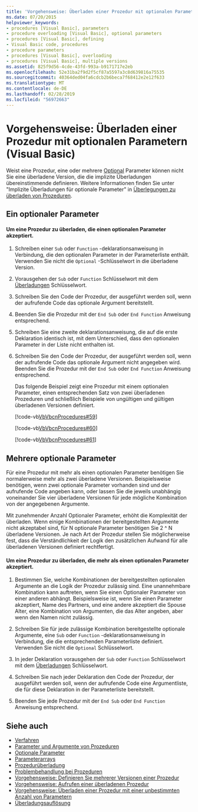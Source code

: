 ```yaml
---
title: 'Vorgehensweise: Überladen einer Prozedur mit optionalen Parametern (Visual Basic)'
ms.date: 07/20/2015
helpviewer_keywords:
- procedures [Visual Basic], parameters
- procedure overloading [Visual Basic], optional parameters
- procedures [Visual Basic], defining
- Visual Basic code, procedures
- procedure parameters
- procedures [Visual Basic], overloading
- procedures [Visual Basic], multiple versions
ms.assetid: 825f9d56-4cde-43fd-993a-b9171717e2eb
ms.openlocfilehash: 52e31ba2f9d2f5cf87a5597a3c8d639816a75535
ms.sourcegitcommit: 40364ded04fa6cdcb2b6beca7f68412e2e12f633
ms.translationtype: MT
ms.contentlocale: de-DE
ms.lasthandoff: 02/28/2019
ms.locfileid: "56972663"
---
```

# <a name="how-to-overload-a-procedure-that-takes-optional-parameters-visual-basic"></a>Vorgehensweise: Überladen einer Prozedur mit optionalen Parametern (Visual Basic)
Weist eine Prozedur, eine oder mehrere [Optional](../../../../visual-basic/language-reference/modifiers/optional.md) Parameter können nicht Sie eine überladene Version, die die implizite Überladungen übereinstimmende definieren. Weitere Informationen finden Sie unter "Implizite Überladungen für optionale Parameter" in [Überlegungen zu überladen von Prozeduren](./considerations-in-overloading-procedures.md).  
  
## <a name="one-optional-parameter"></a>Ein optionaler Parameter  
  
#### <a name="to-overload-a-procedure-that-takes-one-optional-parameter"></a>Um eine Prozedur zu überladen, die einen optionalen Parameter akzeptiert.  
  
1.  Schreiben einer `Sub` oder `Function` -deklarationsanweisung in Verbindung, die den optionalen Parameter in der Parameterliste enthält. Verwenden Sie nicht die `Optional` -Schlüsselwort in die überladene Version.  
  
2.  Vorausgehen der `Sub` oder `Function` Schlüsselwort mit dem [Überladungen](../../../../visual-basic/language-reference/modifiers/overloads.md) Schlüsselwort.  
  
3.  Schreiben Sie den Code der Prozedur, der ausgeführt werden soll, wenn der aufrufende Code das optionale Argument bereitstellt.  
  
4.  Beenden Sie die Prozedur mit der `End Sub` oder `End Function` Anweisung entsprechend.  
  
5.  Schreiben Sie eine zweite deklarationsanweisung, die auf die erste Deklaration identisch ist, mit dem Unterschied, dass den optionalen Parameter in der Liste nicht enthalten ist.  
  
6.  Schreiben Sie den Code der Prozedur, der ausgeführt werden soll, wenn der aufrufende Code das optionale Argument nicht angegeben wird. Beenden Sie die Prozedur mit der `End Sub` oder `End Function` Anweisung entsprechend.  
  
     Das folgende Beispiel zeigt eine Prozedur mit einem optionalen Parameter, einen entsprechenden Satz von zwei überladenen Prozeduren und schließlich Beispiele von ungültigen und gültigen überladenen Versionen definiert.  
  
     [!code-vb[VbVbcnProcedures#59](~/samples/snippets/visualbasic/VS_Snippets_VBCSharp/VbVbcnProcedures/VB/Class1.vb#59)]  
  
     [!code-vb[VbVbcnProcedures#60](~/samples/snippets/visualbasic/VS_Snippets_VBCSharp/VbVbcnProcedures/VB/Class1.vb#60)]  
  
     [!code-vb[VbVbcnProcedures#61](~/samples/snippets/visualbasic/VS_Snippets_VBCSharp/VbVbcnProcedures/VB/Class1.vb#61)]  
  
## <a name="multiple-optional-parameters"></a>Mehrere optionale Parameter  
 Für eine Prozedur mit mehr als einen optionalen Parameter benötigen Sie normalerweise mehr als zwei überladene Versionen. Beispielsweise benötigen, wenn zwei optionale Parameter vorhanden sind und der aufrufende Code angeben kann, oder lassen Sie die jeweils unabhängig voneinander Sie vier überladene Versionen für jede mögliche Kombination von der angegebenen Argumente.  
  
 Mit zunehmender Anzahl Optionaler Parameter, erhöht die Komplexität der überladen. Wenn einige Kombinationen der bereitgestellten Argumente nicht akzeptabel sind, für N optionale Parameter benötigen Sie 2 ^ N überladene Versionen. Je nach Art der Prozedur stellen Sie möglicherweise fest, dass die Verständlichkeit der Logik den zusätzlichen Aufwand für alle überladenen Versionen definiert rechtfertigt.  
  
#### <a name="to-overload-a-procedure-that-takes-more-than-one-optional-parameter"></a>Um eine Prozedur zu überladen, die mehr als einen optionalen Parameter akzeptiert.  
  
1.  Bestimmen Sie, welche Kombinationen der bereitgestellten optionalen Argumente an die Logik der Prozedur zulässig sind. Eine unannehmbare Kombination kann auftreten, wenn Sie einen Optionaler Parameter von einer anderen abhängt. Beispielsweise ist, wenn Sie einen Parameter akzeptiert, Name des Partners, und eine andere akzeptiert die Spouse Alter, eine Kombination von Argumenten, die das Alter angeben, aber wenn den Namen nicht zulässig.  
  
2.  Schreiben Sie für jede zulässige Kombination bereitgestellte optionale Argumente, eine `Sub` oder `Function` -deklarationsanweisung in Verbindung, die die entsprechenden Parameterliste definiert. Verwenden Sie nicht die `Optional` Schlüsselwort.  
  
3.  In jeder Deklaration vorausgehen der `Sub` oder `Function` Schlüsselwort mit dem [Überladungen](../../../../visual-basic/language-reference/modifiers/overloads.md) Schlüsselwort.  
  
4.  Schreiben Sie nach jeder Deklaration den Code der Prozedur, der ausgeführt werden soll, wenn der aufrufende Code eine Argumentliste, die für diese Deklaration in der Parameterliste bereitstellt.  
  
5.  Beenden Sie jede Prozedur mit der `End Sub` oder `End Function` Anweisung entsprechend.  
  
## <a name="see-also"></a>Siehe auch
- [Verfahren](./index.md)
- [Parameter und Argumente von Prozeduren](./procedure-parameters-and-arguments.md)
- [Optionale Parameter](./optional-parameters.md)
- [Parameterarrays](./parameter-arrays.md)
- [Prozedurüberladung](./procedure-overloading.md)
- [Problembehandlung bei Prozeduren](./troubleshooting-procedures.md)
- [Vorgehensweise: Definieren Sie mehrerer Versionen einer Prozedur](./how-to-define-multiple-versions-of-a-procedure.md)
- [Vorgehensweise: Aufrufen einer überladenen Prozedur](./how-to-call-an-overloaded-procedure.md)
- [Vorgehensweise: Überladen einer Prozedur mit einer unbestimmten Anzahl von Parametern](./how-to-overload-a-procedure-that-takes-an-indefinite-number-of-parameters.md)
- [Überladungsauflösung](./overload-resolution.md)
